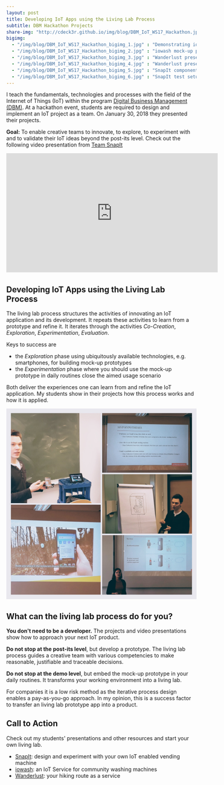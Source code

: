 ```yaml
---
layout: post
title: Developing IoT Apps using the Living Lab Process 
subtitle: DBM Hackathon Projects
share-img: "http://cdeck3r.github.io/img/blog/DBM_IoT_WS17_Hackathon.jpg"
bigimg:
  - "/img/blog/DBM_IoT_WS17_Hackathon_bigimg_1.jpg" : "Demonstrating iowash (2018)"
  - "/img/blog/DBM_IoT_WS17_Hackathon_bigimg_2.jpg" : "iowash mock-up prototype (2018)"
  - "/img/blog/DBM_IoT_WS17_Hackathon_bigimg_3.jpg" : "Wanderlust presentation (2018)"
  - "/img/blog/DBM_IoT_WS17_Hackathon_bigimg_4.jpg" : "Wanderlust presentation (2018)"
  - "/img/blog/DBM_IoT_WS17_Hackathon_bigimg_5.jpg" : "SnapIt components (2018)"
  - "/img/blog/DBM_IoT_WS17_Hackathon_bigimg_6.jpg" : "SnapIt test setup (2018)"
---
```


I teach the fundamentals, technologies and processes with the field of the Internet of Things (IoT) within the program [Digital Business Management (DBM)](http://www.hhz.de/master/digital-business-management/). At a hackathon event, students are required to design and implement an IoT project as a team. On January 30, 2018 they presented their projects.

**Goal:** To enable creative teams to innovate, to explore, to experiment with and to validate their IoT ideas beyond the post-its level. Check out the following video presentation from [Team SnapIt](https://github.com/Snapit-HHZ/snapit-hhz/wiki)

<iframe width="560" height="315" src="https://www.youtube.com/embed/oS1_xAFII78" frameborder="0" allow="autoplay; encrypted-media" allowfullscreen></iframe>

## Developing IoT Apps using the Living Lab Process

The living lab process structures the activities of innovating an IoT application and its development. It repeats these activities to learn from a prototype and refine it. It iterates through the activities _Co-Creation_, _Exploration_, _Experimentation_, _Evaluation_.

Keys to success are
* the _Exploration_ phase using ubiquitously available technologies, e.g. smartphones, for building mock-up prototypes
* the _Experimentation_ phase where you should use the mock-up prototype in daily routines close the aimed usage scenario

Both deliver the experiences one can learn from and refine the IoT application. My students show in their projects how this process works and how it is applied. 

![Presentations at the DBM IoT Hackathon WS 2017](/img/blog/DBM_IoT_WS17_Hackathon.jpg)

## What can the living lab process do for you?

**You don't need to be a developer.** The projects and video presentations show how to approach your next IoT product. 

**Do not stop at the post-its level**, but develop a prototype. The living lab process guides a creative team with various competencies to make reasonable, justifiable and traceable decisions.

**Do not stop at the demo level**, but embed the mock-up prototype in your daily routines. It transforms your working environment into a living lab. 

For companies it is a low risk method as the iterative process design enables a pay-as-you-go approach. 
In my opinion, this is a success factor to transfer an living lab prototype app into a product. 

## Call to Action

Check out my students' presentations and other resources and start your own living lab. 

* [SnapIt](https://github.com/SnapIt-HHZ/snapit-hhz/wiki): design and experiment with your own IoT enabled vending machine
* [iowash](https://github.com/hhzsmartlab/iowash): an IoT Service for community washing machines
* [Wanderlust](https://github.com/nick1000000/Wanderlust/wiki): your hiking route as a service


